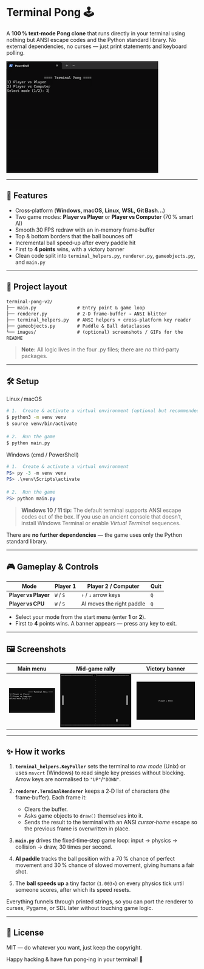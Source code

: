 # Terminal Pong 🕹️

A **100 % text‑mode Pong clone** that runs directly in your terminal using nothing but ANSI escape codes and the Python standard library. No external dependencies, no curses — just print statements and keyboard polling.

![Gameplay demo](images/gameplay.gif)

---

## 🚀 Features

* Cross‑platform (**Windows, macOS, Linux, WSL, Git Bash…**)
* Two game modes: **Player vs Player** or **Player vs Computer** (70 % smart AI)
* Smooth 30 FPS redraw with an in‑memory frame‑buffer
* Top & bottom borders that the ball bounces off
* Incremental ball speed‑up after every paddle hit
* First to **4 points** wins, with a victory banner
* Clean code split into `terminal_helpers.py`, `renderer.py`, `gameobjects.py`, and `main.py`

---

## 📂 Project layout

```text
terminal‑pong‑v2/
├── main.py               # Entry point & game loop
├── renderer.py           # 2‑D frame‑buffer → ANSI blitter
├── terminal_helpers.py   # ANSI helpers + cross‑platform key reader
├── gameobjects.py        # Paddle & Ball dataclasses
└── images/               # (optional) screenshots / GIFs for the README
```

> **Note:** All logic lives in the four .py files; there are *no* third‑party packages.

---

## 🛠️ Setup

Linux / macOS

```bash
# 1.  Create & activate a virtual environment (optional but recommended)
$ python3 -m venv venv
$ source venv/bin/activate

# 2.  Run the game
$ python main.py
```

Windows (cmd / PowerShell)

```powershell
# 1.  Create & activate a virtual environment
PS> py -3 -m venv venv
PS> .\venv\Scripts\activate

# 2.  Run the game
PS> python main.py
```

> **Windows 10 / 11 tip:** The default terminal supports ANSI escape codes out of the box. If you use an ancient console that doesn’t, install Windows Terminal or enable *Virtual Terminal* sequences.

There are **no further dependencies** — the game uses only the Python standard library.

---

## 🎮 Gameplay & Controls

| Mode                 | Player 1  | Player 2 / Computer       | Quit |
| -------------------- | --------- | ------------------------- | ---- |
| **Player vs Player** | `W` / `S` | `↑` / `↓` arrow keys      | `Q`  |
| **Player vs CPU**    | `W` / `S` | AI moves the right paddle | `Q`  |

* Select your mode from the start menu (enter **1** or **2**).
* First to **4** points wins. A banner appears — press any key to exit.

---

## 🖼️ Screenshots

| Main menu                              | Mid‑game rally                                 | Victory banner                       |
| -------------------------------------- | ---------------------------------------------- | ------------------------------------ |
| ![menu](images/terminal_pong_menu.png) | ![gameplay](images/terminal_pong_gameplay.png) | ![win](images/terminal_pong_win.png) |

---

## ✨ How it works

1. **`terminal_helpers.KeyPoller`** sets the terminal to *raw mode* (Unix) or uses `msvcrt` (Windows) to read single key presses without blocking. Arrow keys are normalised to `"UP"`/`"DOWN"`.
2. **`renderer.TerminalRenderer`** keeps a 2‑D list of characters (the frame‑buffer). Each frame it:

   * Clears the buffer.
   * Asks game objects to `draw()` themselves into it.
   * Sends the result to the terminal with an ANSI *cursor‑home* escape so the previous frame is overwritten in place.
3. **`main.py`** drives the fixed‑time‑step game loop: input → physics → collision → draw, 30 times per second.
4. **AI paddle** tracks the ball position with a 70 % chance of perfect movement and 30 % chance of slowed movement, giving humans a fair shot.
5. The **ball speeds up** a tiny factor (`1.003×`) on every physics tick until someone scores, after which its speed resets.

Everything funnels through printed strings, so you can port the renderer to curses, Pygame, or SDL later without touching game logic.

---

## 📜 License

MIT — do whatever you want, just keep the copyright.

Happy hacking & have fun pong‑ing in your terminal! 🎉

